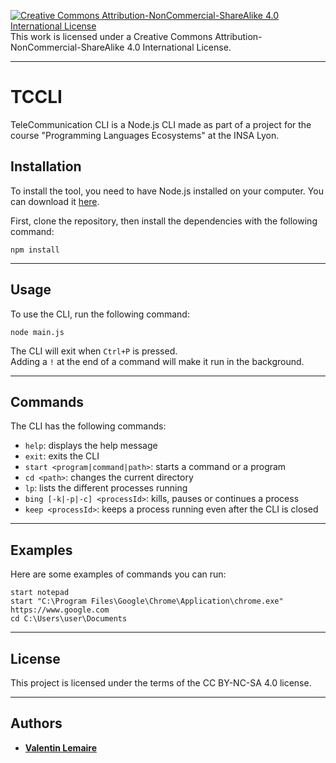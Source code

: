 [![Creative Commons Attribution-NonCommercial-ShareAlike 4.0 International License](https://i.creativecommons.org/l/by-nc-sa/4.0/88x31.png)]("http://creativecommons.org/licenses/by-nc-sa/4.0/" "Creative Commons Attribution-NonCommercial-ShareAlike 4.0 International License")  
This work is licensed under a Creative Commons Attribution-NonCommercial-ShareAlike 4.0 International License.

---

# TCCLI
TeleCommunication CLI is a Node.js CLI made as part of a project for the course "Programming Languages Ecosystems" at the INSA Lyon.  

## Installation
To install the tool, you need to have Node.js installed on your computer. You can download it [here](https://nodejs.org/en/download/).

First, clone the repository, then install the dependencies with the following command:
```
npm install
```

---

## Usage
To use the CLI, run the following command:
```
node main.js
```
The CLI will exit when `Ctrl+P` is pressed.  
Adding a `!` at the end of a command will make it run in the background.

---

## Commands
The CLI has the following commands:
- `help`: displays the help message
- `exit`: exits the CLI
- `start <program|command|path>`: starts a command or a program
- `cd <path>`: changes the current directory
- `lp`: lists the different processes running
- `bing [-k|-p|-c] <processId>`: kills, pauses or continues a process
- `keep <processId>`: keeps a process running even after the CLI is closed

---

## Examples
Here are some examples of commands you can run:
```
start notepad
start "C:\Program Files\Google\Chrome\Application\chrome.exe" https://www.google.com
cd C:\Users\user\Documents
```

---

## License

This project is licensed under the terms of the CC BY-NC-SA 4.0 license.

---

## Authors

- [**Valentin Lemaire**](https://github.com/28Pollux28)
